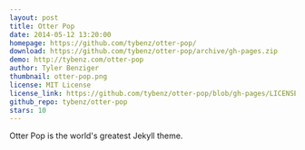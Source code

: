 ```yaml
---
layout: post
title: Otter Pop
date: 2014-05-12 13:20:00
homepage: https://github.com/tybenz/otter-pop/
download: https://github.com/tybenz/otter-pop/archive/gh-pages.zip
demo: http://tybenz.com/otter-pop
author: Tyler Benziger
thumbnail: otter-pop.png
license: MIT License
license_link: https://github.com/tybenz/otter-pop/blob/gh-pages/LICENSE.txt
github_repo: tybenz/otter-pop
stars: 10
---
```


Otter Pop is the world's greatest Jekyll theme.
